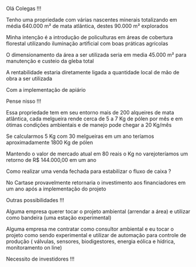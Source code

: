Olá Colegas !!!

Tenho uma propriedade com várias nascentes minerais totalizando em média 640.000 m² de mata atlântica, destes 90.000 m² explorados
   
Minha intenção é a introdução de policulturas em áreas de cobertura florestal utilizando iluminação artificial com boas práticas agrícolas
    
O dimensionamento da área a ser utilizada seria em media 45.000 m² para manutenção e custeio da gleba total
    
A rentabilidade estaria diretamente ligada a quantidade local de mão de obra a ser utilizada
    
Com a implementação de apiário
    
Pense nisso !!!

Essa propriedade tem em seu entorno mais de 200 alqueires de mata atlântica, cada melgueira rende cerca de 5 a 7 Kg de
pólen por mês e em ótimas condições ambientais e de manejo pode chegar a 20 Kg/mês
 
Se calcularmos 5 Kg com 30 melgueiras em um ano teríamos aproximadamente 1800 Kg de pólen
 
Mantendo o valor de mercado atual em 80 reais o Kg no varejoteríamos um retorno de R$ 144.000,00 em um ano
 
Como realizar uma venda fechada para estabilizar o fluxo de caixa ?
 
No Cartase provavelmente retornaria o investimento aos financiadores em um ano após a implementação do projeto
 
Outras possibilidades !!!
 
Alguma empresa querer tocar o projeto ambiental (arrendar a área) e utilizar como bandeira (uma estação experimental)
 
Alguma empresa me contratar como consultor ambiental e eu tocar o projeto como sendo experimental e utilizar de automação para controle de produção
( válvulas, sensores, biodigestores, energia eólica e hídrica, monitoramento on line)
 
Necessito de investidores !!!
